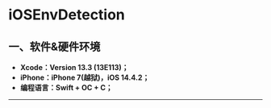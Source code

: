 # iOSEnvDetection

## 一、软件&硬件环境

- **Xcode：Version 13.3 (13E113)；**
- **iPhone：iPhone 7(越狱)，iOS 14.4.2；**
- **编程语言：Swift + OC + C；**

****



